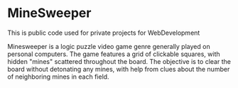 # MineSweeper 
This is public code used for private projects for WebDevelopment

Minesweeper is a logic puzzle video game genre generally played on personal computers. 
The game features a grid of clickable squares, with hidden "mines" scattered throughout the board. 
The objective is to clear the board without detonating any mines, with help from clues about the number of neighboring mines in each field.

